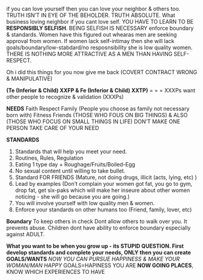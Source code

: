 if you can love yourself then you can love your neighbor & others too.
TRUTH ISN’T IN EYE OF THE BEHOLDER. TRUTH ABSOLUTE.
What business loving neighbor if you cant love self.
YOU HAVE TO LEARN TO BE **RESPONSIBLY SELFISH**. 
BEING SELFISH IS NECESSARY enforce boundary & standards. 
Women have this figured out whearas men are seeking approval from women. 
If women lack self-intimay then she will lack goals/boundary/low-stabdard/no resposnsibility she is low quality women.
THERE IS NOTHING MORE ATTRACTIVE AS A MEN THAN HAVING SELF-RESPECT.

Oh i did this things for you now give me back (COVERT CONTRACT WRONG & MANIPULATIVE)

**(Te (Inferior & Child) XXFP  & Fe (Inferior & Child) XXTP)**  = = = XXXPs want other people to recognize & validation (XXXPs)



**NEEDS**
Faith
Respect
Family (People you choose as family not necessary born with)
Fitness
Friends (THOSE WHO FOUS ON BIG THINGS) & ALSO (THOSE WHO FOCUS ON SMALL THINGS IN LIFE)
DON’T MAKE ONE PERSON TAKE CARE OF YOUR NEED

**STANDARDS**
1. Standards that will help you meet your need.
2. Routines, Rules, Regulation
3. Eating 1 type day + Roughage/Fruits/Boiled-Egg
4. No sexual content until willing to take bullet.
5. Standard FOR FRIENDS (Mature, not doing drugs, illicit (acts, lying, etc) )
6. Lead by examples (Don’t complain your women got fat, you go to gym, drop fat, get six-paks which will make her inseure about other women noticing - she will go because you are going.)
7. You will involve yourself with low quality men & women.
8. Enforce your standards on other humans too (Friend, family, lover, etc)

**Boundary**
To keep others in check
Dont allow others to walk over you.
It prevents abuse.
Children dont have ability to enforce boundary especially against ADULT.

**What you want to be when you grow up - its STUPID QUESTION. 
First develop standards and complete your needs,
ONLY then you can create GOALS/WANTS**
*NOW YOU CAN PURSUE HAPPINESS & MAKE YOUR WOMAN/MAN HAPPY*
GOALS=HAPINESS
YOU ARE **NOW GOING PLACES**, KNOW WHICH EXPERIENCES TO HAVE















